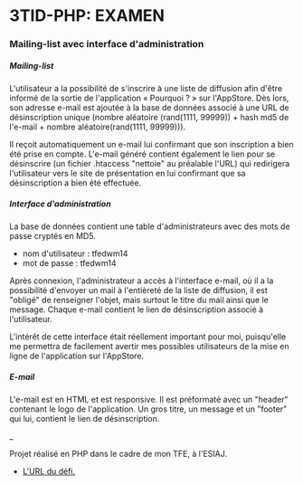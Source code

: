 # 3TID-PHP: EXAMEN

### Mailing-list avec interface d'administration

##### Mailing-list

L'utilisateur a la possibilité de s'inscrire à une liste de diffusion afin d'être informé de la sortie de l'application « Pourquoi ? »  sur l'AppStore.
Dès lors, son adresse e-mail est ajoutée à la base de données associé à une URL de désinscription unique (nombre aléatoire (rand(1111, 99999)) + hash md5 de l'e-mail + nombre aléatoire(rand(1111, 99999))).

Il reçoit automatiquement un e-mail lui confirmant que son inscription a bien été prise en compte. L'e-mail généré contient également le lien pour se désinscrire (un fichier .htaccess "nettoie" au préalable l'URL) qui redirigera l'utilisateur vers le site de présentation en lui confirmant que sa désinscription a bien été effectuée.

##### Interface d'administration

La base de données contient une table d'administrateurs avec des mots de passe cryptés en MD5.

- nom d'utilisateur : tfedwm14
- mot de passe : tfedwm14

Après connexion, l'administrateur a accès à l'interface e-mail, où il a la possibilité d'envoyer un mail à l'entièreté de la liste de diffusion, il est "obligé" de renseigner l'objet, mais surtout le titre du mail ainsi que le message.
Chaque e-mail contient le lien de désinscription associé à l'utilisateur.

L'intérêt de cette interface était réellement important pour moi, puisqu'elle me permettra de facilement avertir mes possibles utilisateurs de la mise en ligne de l'application sur l'AppStore.

##### E-mail

L'e-mail est en HTML et est responsive. Il est préformaté avec un "header" contenant le logo de l'application. Un gros titre, un message et un "footer" qui lui, contient le lien de désinscription.

_

Projet réalisé en PHP dans le cadre de mon TFE, à l'ESIAJ.

- [L'URL du défi.](http://charlynerivera.be/tfe/final)
